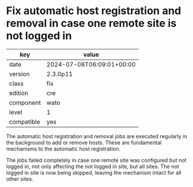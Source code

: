 [//]: # (werk v2)
# Fix automatic host registration and removal in case one remote site is not logged in

key        | value
---------- | ---
date       | 2024-07-08T06:09:01+00:00
version    | 2.3.0p11
class      | fix
edition    | cre
component  | wato
level      | 1
compatible | yes

The automatic host registration and removal jobs are executed regularly in the
background to add or remove hosts. These are fundamental mechanisms to the
automatic host registration.

The jobs failed completely in case one remote site was configured but not logged
in, not only affecting the not logged in site, but all sites. The not logged in
site is now being skipped, leaving the mechanism intact for all other sites.
